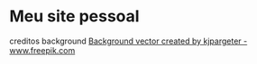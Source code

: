 # Meu site pessoal

creditos
background <a href="https://www.freepik.com/free-photos-vectors/background">Background vector created by kjpargeter - www.freepik.com</a>